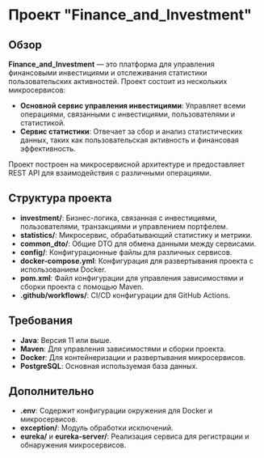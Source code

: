 
# Проект "Finance_and_Investment"

## Обзор
**Finance_and_Investment** — это платформа для управления финансовыми инвестициями и отслеживания статистики пользовательских активностей. Проект состоит из нескольких микросервисов:

- **Основной сервис управления инвестициями**: Управляет всеми операциями, связанными с инвестициями, пользователями и статистикой.
- **Сервис статистики**: Отвечает за сбор и анализ статистических данных, таких как пользовательская активность и финансовая эффективность.

Проект построен на микросервисной архитектуре и предоставляет REST API для взаимодействия с различными операциями.

## Структура проекта
- **investment/**: Бизнес-логика, связанная с инвестициями, пользователями, транзакциями и управлением портфелем.
- **statistics/**: Микросервис, обрабатывающий статистику и метрики.
- **common_dto/**: Общие DTO для обмена данными между сервисами.
- **config/**: Конфигурационные файлы для различных сервисов.
- **docker-compose.yml**: Конфигурация для развертывания проекта с использованием Docker.
- **pom.xml**: Файл конфигурации для управления зависимостями и сборки проекта с помощью Maven.
- **.github/workflows/**: CI/CD конфигурации для GitHub Actions.

## Требования
- **Java**: Версия 11 или выше.
- **Maven**: Для управления зависимостями и сборки проекта.
- **Docker**: Для контейнеризации и развертывания микросервисов.
- **PostgreSQL**: Основная используемая база данных.

## Дополнительно
- **.env**: Содержит конфигурации окружения для Docker и микросервисов.
- **exception/**: Модуль обработки исключений.
- **eureka/** и **eureka-server/**: Реализация сервиса для регистрации и обнаружения микросервисов.
